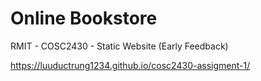 # Online Bookstore

RMIT - COSC2430 - Static Website (Early Feedback)

https://luuductrung1234.github.io/cosc2430-assigment-1/
